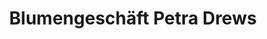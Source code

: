 ---
title: "Blumengeschäft Petra Drews"
url: /loecknitz/blumengeschaeft-petra-drews/
shop: Blumen
---